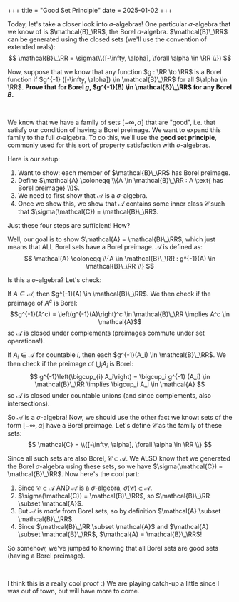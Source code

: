 +++
title = "Good Set Principle"
date = 2025-01-02
+++

Today, let's take a closer look into $\sigma$-algebras! One particular
$\sigma$-algebra that we know of is $\mathcal{B}_\RR$, the
Borel $\sigma$-algebra. $\mathcal{B}\_\RR$ can be generated using the closed
sets (we'll use the convention of extended reals):
$$
\mathcal{B}\_\RR = \sigma(\\{[-\infty, \alpha], \forall \alpha \in \RR \\})
$$

Now, suppose that we know that any function $g : \RR \to \RR$
is a Borel function if $g^{-1} ([-\infty, \alpha]) \in \mathcal{B}\_\RR$
for all $\alpha \in \RR$. **Prove that for Borel $g$,
$g^{-1}(B) \in \mathcal{B}\_\RR$ for any Borel $B$.**

<br/>

We know that we have a family of sets $[-\infty, \alpha]$ that are "good", i.e. that satisfy
our condition of having a Borel preimage. We want to expand this family to the full
$\sigma$-algebra. To do this, we'll use the **good set principle**, commonly used for this
sort of property satisfaction with $\sigma$-algebras.

Here is our setup:
1. Want to show: each member of $\mathcal{B}\_\RR$ has Borel preimage.
2. Define $\mathcal{A} \coloneqq \\{A \in \mathcal{B}\_\RR : A \text{ has Borel preimage} \\}$.
3. We need to first show that $\mathcal{A}$ is a $\sigma$-algebra.
4. Once we show this, we show that $\mathcal{A}$ contains some inner class $\mathcal{C}$ such that $\sigma(\mathcal{C}) = \mathcal{B}\_\RR$.

Just these four steps are sufficient! How?

Well, our goal is to show $\mathcal{A} = \mathcal{B}\_\RR$, which just means that ALL Borel sets have a Borel preimage.
$\mathcal{A}$ is defined as:
$$
\mathcal{A} \coloneqq \\{A \in \mathcal{B}\_\RR : g^{-1}(A) \in \mathcal{B}\_\RR \\}
$$

Is this a $\sigma$-algebra? Let's check:

If $A \in \mathcal{A}$, then $g^{-1}(A) \in \mathcal{B}\_\RR$. We then check if the preimage of $A^c$ is Borel:
$$g^{-1}(A^c) = \left(g^{-1}(A)\right)^c \in \mathcal{B}\_\RR \implies A^c \in \mathcal{A}$$
so $\mathcal{A}$ is closed under complements (preimages commute under set operations!).

If $A_i \in \mathcal{A}$ for countable $i$, then each $g^{-1}(A_i) \in \mathcal{B}\_\RR$. We then check if the preimage
of $\bigcup_{i} A_i$ is Borel:
$$
g^{-1}\left(\bigcup_{i} A_i\right) = \bigcup_i g^{-1} (A_i) \in \mathcal{B}\_\RR \implies \bigcup_i A_i \in \mathcal{A}
$$
so $\mathcal{A}$ is closed under countable unions (and since complements, also intersections).

So $\mathcal{A}$ is a $\sigma$-algebra! Now, we should use the other fact we know: sets of the
form $[-\infty, \alpha]$ have a Borel preimage. Let's define $\mathcal{C}$ as the family of these sets:
$$
\mathcal{C} = \\{[-\infty, \alpha], \forall \alpha \in \RR \\}
$$

Since all such sets are also Borel, $\mathcal{C} \subset \mathcal{A}$. We ALSO know that we generated
the Borel $\sigma$-algebra using these sets, so we have $\sigma(\mathcal{C}) = \mathcal{B}\_\RR$.
Now here's the cool part:

1. Since $\mathcal{C} \subset \mathcal{A}$ AND $\mathcal{A}$ is a $\sigma$-algebra, $\sigma(\mathcal{C}) \subset \mathcal{A}$.
2. $\sigma(\mathcal{C}) = \mathcal{B}\_\RR$, so $\mathcal{B}\_\RR \subset \mathcal{A}$.
3. But $\mathcal{A}$ is *made* from Borel sets, so by definition $\mathcal{A} \subset \mathcal{B}\_\RR$.
4. Since $\mathcal{B}\_\RR \subset \mathcal{A}$ and $\mathcal{A} \subset \mathcal{B}\_\RR$, $\mathcal{A} = \mathcal{B}\_\RR$!

So somehow, we've jumped to knowing that all Borel sets are good sets (having a Borel preimage).

<br/>

I think this is a really cool proof :) We are playing catch-up a little since I was out of town, but will have more to come.
